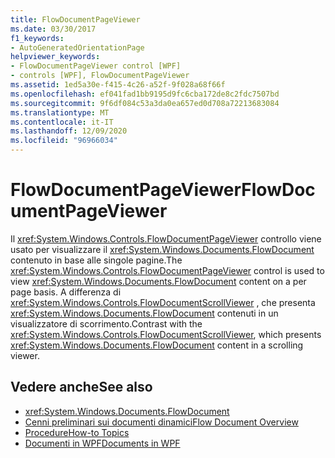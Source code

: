 ```yaml
---
title: FlowDocumentPageViewer
ms.date: 03/30/2017
f1_keywords:
- AutoGeneratedOrientationPage
helpviewer_keywords:
- FlowDocumentPageViewer control [WPF]
- controls [WPF], FlowDocumentPageViewer
ms.assetid: 1ed5a30e-f415-4c26-a52f-9f028a68f66f
ms.openlocfilehash: ef041fad1bb9195d9fc6cba172de8c2fdc7507bd
ms.sourcegitcommit: 9f6df084c53a3da0ea657ed0d708a72213683084
ms.translationtype: MT
ms.contentlocale: it-IT
ms.lasthandoff: 12/09/2020
ms.locfileid: "96966034"
---
```

# <a name="flowdocumentpageviewer"></a><span data-ttu-id="1d55b-102">FlowDocumentPageViewer</span><span class="sxs-lookup"><span data-stu-id="1d55b-102">FlowDocumentPageViewer</span></span>
<span data-ttu-id="1d55b-103">Il <xref:System.Windows.Controls.FlowDocumentPageViewer> controllo viene usato per visualizzare il <xref:System.Windows.Documents.FlowDocument> contenuto in base alle singole pagine.</span><span class="sxs-lookup"><span data-stu-id="1d55b-103">The <xref:System.Windows.Controls.FlowDocumentPageViewer> control is used to view <xref:System.Windows.Documents.FlowDocument> content on a per page basis.</span></span> <span data-ttu-id="1d55b-104">A differenza di <xref:System.Windows.Controls.FlowDocumentScrollViewer> , che presenta <xref:System.Windows.Documents.FlowDocument> contenuti in un visualizzatore di scorrimento.</span><span class="sxs-lookup"><span data-stu-id="1d55b-104">Contrast with the <xref:System.Windows.Controls.FlowDocumentScrollViewer>, which presents <xref:System.Windows.Documents.FlowDocument> content in a scrolling viewer.</span></span>  
  
## <a name="see-also"></a><span data-ttu-id="1d55b-105">Vedere anche</span><span class="sxs-lookup"><span data-stu-id="1d55b-105">See also</span></span>

- <xref:System.Windows.Documents.FlowDocument>
- [<span data-ttu-id="1d55b-106">Cenni preliminari sui documenti dinamici</span><span class="sxs-lookup"><span data-stu-id="1d55b-106">Flow Document Overview</span></span>](../advanced/flow-document-overview.md)
- [<span data-ttu-id="1d55b-107">Procedure</span><span class="sxs-lookup"><span data-stu-id="1d55b-107">How-to Topics</span></span>](../advanced/flow-content-elements-how-to-topics.md)
- [<span data-ttu-id="1d55b-108">Documenti in WPF</span><span class="sxs-lookup"><span data-stu-id="1d55b-108">Documents in WPF</span></span>](../advanced/documents-in-wpf.md)
